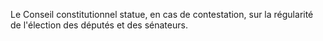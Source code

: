 Le Conseil constitutionnel statue, en cas de contestation, sur la régularité de l'élection des députés et des sénateurs.
